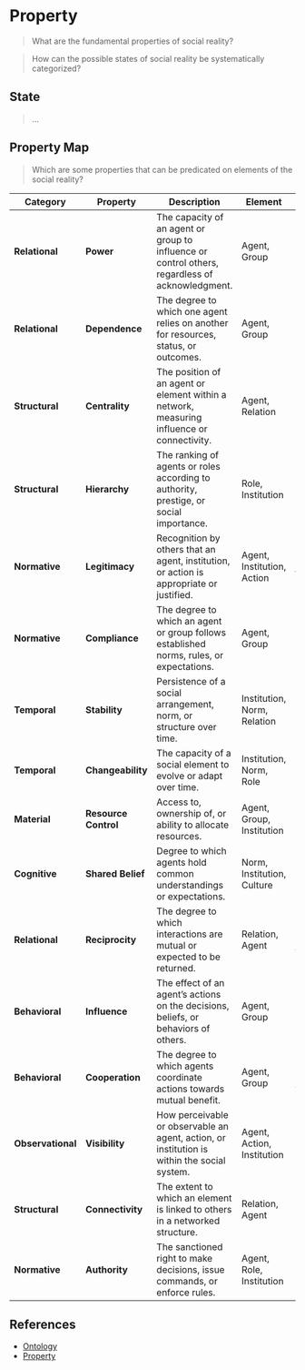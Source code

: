 # Property

> What are the fundamental properties of social reality?

> How can the possible states of social reality be systematically categorized?

## State

> ...

## Property Map

> Which are some properties that can be predicated on elements of the social reality?

| Category          | Property             | Description                                                                                     | Element                     | Tag(s)                             |
| ----------------- | -------------------- | ----------------------------------------------------------------------------------------------- | --------------------------- | ---------------------------------- |
| **Relational**    | **Power**            | The capacity of an agent or group to influence or control others, regardless of acknowledgment. | Agent, Group                | influence, control, asymmetry      |
| **Relational**    | **Dependence**       | The degree to which one agent relies on another for resources, status, or outcomes.             | Agent, Group                | reliance, vulnerability            |
| **Structural**    | **Centrality**       | The position of an agent or element within a network, measuring influence or connectivity.      | Agent, Relation             | network, prominence, connectivity  |
| **Structural**    | **Hierarchy**        | The ranking of agents or roles according to authority, prestige, or social importance.          | Role, Institution           | rank, status, authority            |
| **Normative**     | **Legitimacy**       | Recognition by others that an agent, institution, or action is appropriate or justified.        | Agent, Institution, Action  | acceptance, justification, norms   |
| **Normative**     | **Compliance**       | The degree to which an agent or group follows established norms, rules, or expectations.        | Agent, Group                | conformity, behavior, adherence    |
| **Temporal**      | **Stability**        | Persistence of a social arrangement, norm, or structure over time.                              | Institution, Norm, Relation | durability, continuity             |
| **Temporal**      | **Changeability**    | The capacity of a social element to evolve or adapt over time.                                  | Institution, Norm, Role     | evolution, adaptation, dynamics    |
| **Material**      | **Resource Control** | Access to, ownership of, or ability to allocate resources.                                      | Agent, Group, Institution   | wealth, assets, material power     |
| **Cognitive**     | **Shared Belief**    | Degree to which agents hold common understandings or expectations.                              | Norm, Institution, Culture  | consensus, knowledge, ideology     |
| **Relational**    | **Reciprocity**      | The degree to which interactions are mutual or expected to be returned.                         | Relation, Agent             | exchange, mutuality, trust         |
| **Behavioral**    | **Influence**        | The effect of an agent’s actions on the decisions, beliefs, or behaviors of others.             | Agent, Group                | persuasion, impact, manipulation   |
| **Behavioral**    | **Cooperation**      | The degree to which agents coordinate actions towards mutual benefit.                           | Agent, Group                | collaboration, alignment, teamwork |
| **Observational** | **Visibility**       | How perceivable or observable an agent, action, or institution is within the social system.     | Agent, Action, Institution  | attention, awareness, recognition  |
| **Structural**    | **Connectivity**     | The extent to which an element is linked to others in a networked structure.                    | Relation, Agent             | network, ties, links               |
| **Normative**     | **Authority**        | The sanctioned right to make decisions, issue commands, or enforce rules.                       | Agent, Role, Institution    | power, control, legitimacy         |

## References

- [Ontology](https://righteous-guardian-68f.notion.site/Ontology-138eea37a34f43ed87c16d1818629723?source=copy_link)
- [Property](https://righteous-guardian-68f.notion.site/Property-271c0f5171ec80498865e3db652beafb?source=copy_link)
